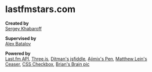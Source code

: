 # lastfmstars.com

<p><strong>Created by</strong><br/><a target="_blank" href="http://www.khabaroff.com/">Sergey Khabaroff</a></p>

<p><strong>Supervised by</strong><br/><a target="_blank" href="http://tagart.ru/">Alex Batalov</a></p>

<p><strong>Powered by</strong><br/><a target="_blank" href="www.last.fm/api">Last.fm API</a>,
<a target="_blank" href="http://threejs.org/examples/#css3d_youtube">Three.js</a>,
<a target="_blank" href="http://jsfiddle.net/ditman/8Ffrw/">Ditman's jsfiddle</a>,
<a target="_blank" href="http://codepen.io/ajimix/pen/plfsb">Ajimix's Pen</a>,
<a target="_blank" href="http://matthewlein.com/ceaser/">Matthew Lein's Ceaser</a>,
<a target="_blank" href="http://www.csscheckbox.com/">CSS Checkbox</a>,
<a target="_blank" href="http://en.wikipedia.org/wiki/Brian%27s_Brain">Brian's Brain pic</a></p>
